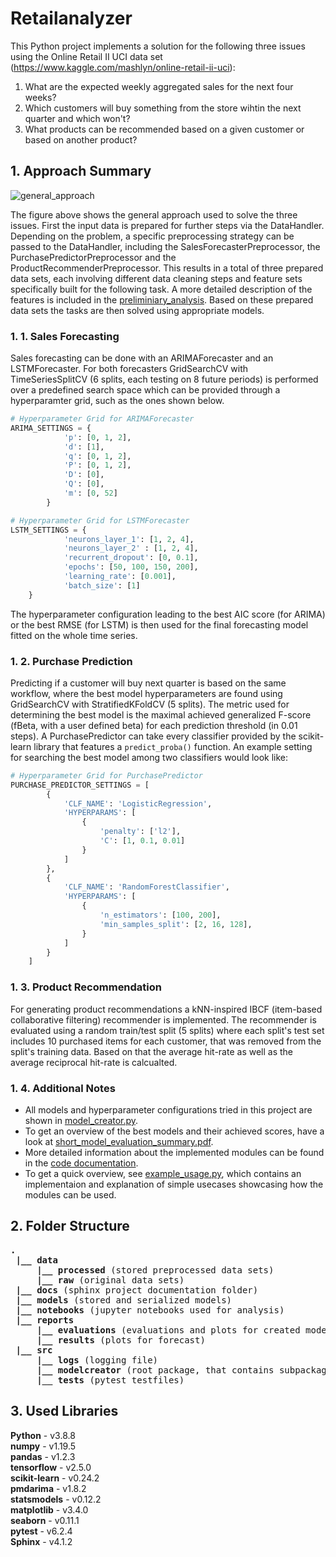 # Retailanalyzer
This Python project implements a solution for the following three issues using the Online Retail II UCI data set (https://www.kaggle.com/mashlyn/online-retail-ii-uci):
1. What are the expected weekly aggregated sales for the next four weeks?
1. Which customers will buy something from the store wihtin the next quarter and which won't?
1. What products can be recommended based on a given customer or based on another product?


## 1. Approach Summary
![general_approach](https://user-images.githubusercontent.com/88842385/129218719-6c24c0a9-4caa-4a46-a389-616ab299ed26.PNG)

The figure above shows the general approach used to solve the three issues. First the input data is prepared for further steps via the DataHandler. Depending on the problem, a specific preprocessing strategy can be passed to the DataHandler, including the SalesForecasterPreprocessor, the PurchasePredictorPreprocessor and the ProductRecommenderPreprocessor. This results in a total of three prepared data sets, each involving different data cleaning steps and feature sets specifically built for the following task. A more detailed description of the features is included in the [preliminiary_analysis](https://htmlpreview.github.io/?https://github.com/ML195/Retailanalyzer/blob/master/notebooks/preliminary_analysis.html). Based on these prepared data sets the tasks are then solved using appropriate models.

### 1. 1. Sales Forecasting
Sales forecasting can be done with an ARIMAForecaster and an LSTMForecaster. For both forecasters GridSearchCV with TimeSeriesSplitCV (6 splits, each testing on 8 future periods) is performed over a predefined search space which can be provided through a hyperparamter grid, such as the ones shown below.

```python
# Hyperparameter Grid for ARIMAForecaster
ARIMA_SETTINGS = {
            'p': [0, 1, 2],
            'd': [1],
            'q': [0, 1, 2],
            'P': [0, 1, 2],
            'D': [0],
            'Q': [0],
            'm': [0, 52]
        }

# Hyperparameter Grid for LSTMForecaster
LSTM_SETTINGS = {
            'neurons_layer_1': [1, 2, 4],
            'neurons_layer_2' : [1, 2, 4],
            'recurrent_dropout': [0, 0.1],
            'epochs': [50, 100, 150, 200],
            'learning_rate': [0.001],
            'batch_size': [1]
    }
```
The hyperparameter configuration leading to the best AIC score (for ARIMA) or the best RMSE (for LSTM) is then used for the final forecasting model fitted on the whole time series.

### 1. 2. Purchase Prediction
Predicting if a customer will buy next quarter is based on the same workflow, where the best model hyperparameters are found using GridSearchCV with StratifiedKFoldCV (5 splits). The metric used for determining the best model is the maximal achieved generalized F-score (fBeta, with a user defined beta) for each prediction threshold (in 0.01 steps). A PurchasePredictor can take every classifier provided by the scikit-learn library that features a `predict_proba()` function. An example setting for searching the best model among two classifiers would look like:

```python
# Hyperparameter Grid for PurchasePredictor
PURCHASE_PREDICTOR_SETTINGS = [
        {
            'CLF_NAME': 'LogisticRegression',
            'HYPERPARAMS': [
                {
                    'penalty': ['l2'],
                    'C': [1, 0.1, 0.01]
                }
            ]
        },
        {
            'CLF_NAME': 'RandomForestClassifier',
            'HYPERPARAMS': [
                {
                    'n_estimators': [100, 200],
                    'min_samples_split': [2, 16, 128],
                }
            ]
        }
    ]
```

### 1. 3. Product Recommendation
For generating product recommendations a kNN-inspired IBCF (item-based collaborative filtering) recommender is implemented. The recommender is evaluated using a random train/test split (5 splits) where each split's test set includes 10 purchased items for each customer, that was removed from the split's training data. Based on that the average hit-rate as well as the average reciprocal hit-rate is calcualted. 

### 1. 4. Additional Notes
* All models and hyperparameter configurations tried in this project are shown in [model_creator.py](https://github.com/ML195/Retailanalyzer/blob/master/docs/build/html/index.html). 
* To get an overview of the best models and their achieved scores, have a look at [short_model_evaluation_summary.pdf](https://github.com/ML195/Retailanalyzer/blob/master/reports/short_model_evaluation_summary.pdf). 
* More detailed information about the implemented modules can be found in the [code documentation](https://retailanalyzer.readthedocs.io/en/latest/?). 
* To get a quick overview, see [example_usage.py](https://github.com/ML195/Retailanalyzer/blob/master/src/example_usage.py), which contains an implementaion and explanation of simple usecases showcasing how the modules can be used. 

## 2. Folder Structure
<pre>
<b>.</b>
 <b>|__ data</b>
     <b>|__ processed</b> (stored preprocessed data sets)
     <b>|__ raw</b> (original data sets)
 <b>|__ docs</b> (sphinx project documentation folder)
 <b>|__ models</b></b> (stored and serialized models)
 <b>|__ notebooks</b> (jupyter notebooks used for analysis)
 <b>|__ reports</b>
     <b>|__ evaluations</b> (evaluations and plots for created models)
     <b>|__ results</b> (plots for forecast)
 <b>|__ src</b>
     <b>|__ logs</b> (logging file)
     <b>|__ modelcreator</b> (root package, that contains subpackages and corresponding modules)
     <b>|__ tests</b> (pytest testfiles)
</pre>

## 3. Used Libraries
**Python** - v3.8.8  
**numpy** - v1.19.5  
**pandas** - v1.2.3  
**tensorflow** - v2.5.0  
**scikit-learn** - v0.24.2  
**pmdarima** - v1.8.2  
**statsmodels** - v0.12.2  
**matplotlib** - v3.4.0  
**seaborn** - v0.11.1  
**pytest** - v6.2.4  
**Sphinx** - v4.1.2
